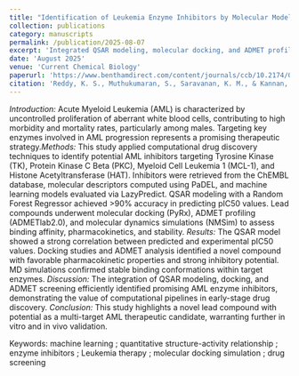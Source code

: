 ```yaml
---
title: "Identification of Leukemia Enzyme Inhibitors by Molecular Modeling and Machine Learning Approaches"
collection: publications
category: manuscripts
permalink: /publication/2025-08-07
excerpt: 'Integrated QSAR modeling, molecular docking, and ADMET profiling revealed a promising multi-target inhibitor candidate for Acute Myeloid Leukemia.'
date: 'August 2025'
venue: 'Current Chemical Biology'
paperurl: 'https://www.benthamdirect.com/content/journals/ccb/10.2174/0122127968399382250722063606'
citation: 'Reddy, K. S., Muthukumaran, S., Saravanan, K. M., & Kannan, M. (2025). Identification of Leukemia Enzyme Inhibitors by Molecular Modeling and Machine Learning Approaches. Current Chemical Biology.'
---
```


*Introduction:* Acute Myeloid Leukemia (AML) is characterized by uncontrolled proliferation of aberrant white blood cells, contributing to high morbidity and mortality rates, particularly among males. Targeting key enzymes involved in AML progression represents a promising therapeutic strategy.*Methods:* This study applied computational drug discovery techniques to identify potential AML inhibitors targeting Tyrosine Kinase (TK), Protein Kinase C Beta (PKC), Myeloid Cell Leukemia 1 (MCL-1), and Histone Acetyltransferase (HAT). Inhibitors were retrieved from the ChEMBL database, molecular descriptors computed using PaDEL, and machine learning models evaluated via LazyPredict. QSAR modeling with a Random Forest Regressor achieved >90% accuracy in predicting pIC50 values. Lead compounds underwent molecular docking (PyRx), ADMET profiling (ADMETlab2.0), and molecular dynamics simulations (NMSim) to assess binding affinity, pharmacokinetics, and stability. *Results:* The QSAR model showed a strong correlation between predicted and experimental pIC50 values. Docking studies and ADMET analysis identified a novel compound with favorable pharmacokinetic properties and strong inhibitory potential. MD simulations confirmed stable binding conformations within target enzymes. *Discussion:* The integration of QSAR modeling, docking, and ADMET screening efficiently identified promising AML enzyme inhibitors, demonstrating the value of computational pipelines in early-stage drug discovery. *Conclusion:* This study highlights a novel lead compound with potential as a multi-target AML therapeutic candidate, warranting further in vitro and in vivo validation.

Keywords: machine learning ; quantitative structure-activity relationship ; enzyme inhibitors ; Leukemia therapy ; molecular docking simulation ; drug screening

